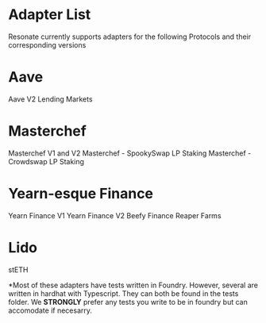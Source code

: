 # Adapter List

Resonate currently supports adapters for the following Protocols and their corresponding versions

# Aave

Aave V2 Lending Markets

# Masterchef

Masterchef V1 and V2
Masterchef - SpookySwap LP Staking
Masterchef - Crowdswap LP Staking

# Yearn-esque Finance

Yearn Finance V1
Yearn Finance V2
Beefy Finance
Reaper Farms

# Lido

stETH

*Most of these adapters have tests written in Foundry. However, several are written in hardhat with Typescript. They can both be found in the tests folder. We **STRONGLY** prefer any tests you write to be in foundry but can accomodate if necesarry.
